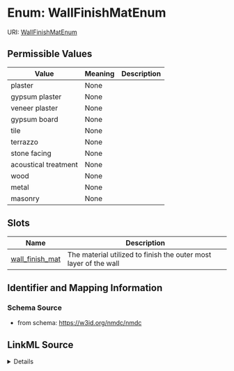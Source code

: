 # Enum: WallFinishMatEnum



URI: [WallFinishMatEnum](WallFinishMatEnum.md)

## Permissible Values

| Value | Meaning | Description |
| --- | --- | --- |
| plaster | None |  |
| gypsum plaster | None |  |
| veneer plaster | None |  |
| gypsum board | None |  |
| tile | None |  |
| terrazzo | None |  |
| stone facing | None |  |
| acoustical treatment | None |  |
| wood | None |  |
| metal | None |  |
| masonry | None |  |




## Slots

| Name | Description |
| ---  | --- |
| [wall_finish_mat](wall_finish_mat.md) | The material utilized to finish the outer most layer of the wall |






## Identifier and Mapping Information







### Schema Source


* from schema: https://w3id.org/nmdc/nmdc




## LinkML Source

<details>
```yaml
name: wall_finish_mat_enum
from_schema: https://w3id.org/nmdc/nmdc
rank: 1000
permissible_values:
  plaster:
    text: plaster
  gypsum plaster:
    text: gypsum plaster
  veneer plaster:
    text: veneer plaster
  gypsum board:
    text: gypsum board
  tile:
    text: tile
  terrazzo:
    text: terrazzo
  stone facing:
    text: stone facing
  acoustical treatment:
    text: acoustical treatment
  wood:
    text: wood
  metal:
    text: metal
  masonry:
    text: masonry

```
</details>